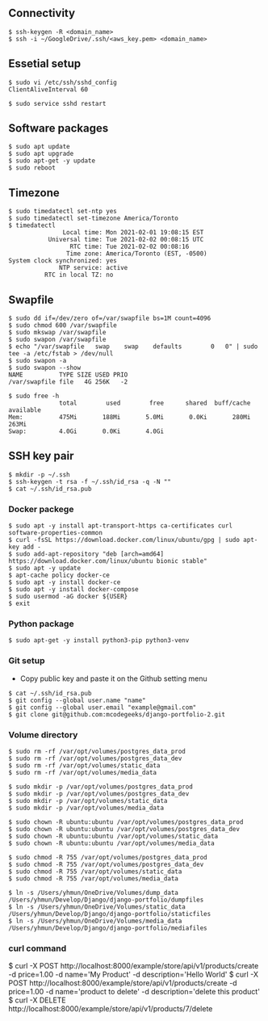 ## Connectivity
```
$ ssh-keygen -R <domain_name>
$ ssh -i ~/GoogleDrive/.ssh/<aws_key.pem> <domain_name>
```

## Essetial setup
```
$ sudo vi /etc/ssh/sshd_config
ClientAliveInterval 60

$ sudo service sshd restart
```

## Software packages
```
$ sudo apt update
$ sudo apt upgrade
$ sudo apt-get -y update
$ sudo reboot
```

## Timezone
```
$ sudo timedatectl set-ntp yes
$ sudo timedatectl set-timezone America/Toronto
$ timedatectl
               Local time: Mon 2021-02-01 19:08:15 EST 
           Universal time: Tue 2021-02-02 00:08:15 UTC 
                 RTC time: Tue 2021-02-02 00:08:16     
                Time zone: America/Toronto (EST, -0500)
System clock synchronized: yes                         
              NTP service: active                      
          RTC in local TZ: no 
```

## Swapfile
```
$ sudo dd if=/dev/zero of=/var/swapfile bs=1M count=4096
$ sudo chmod 600 /var/swapfile
$ sudo mkswap /var/swapfile
$ sudo swapon /var/swapfile
$ echo "/var/swapfile   swap    swap    defaults        0   0" | sudo tee -a /etc/fstab > /dev/null
$ sudo swapon -a
$ sudo swapon --show
NAME          TYPE SIZE USED PRIO
/var/swapfile file   4G 256K   -2

$ sudo free -h
              total        used        free      shared  buff/cache   available
Mem:          475Mi       188Mi       5.0Mi       0.0Ki       280Mi       263Mi
Swap:         4.0Gi       0.0Ki       4.0Gi
```

## SSH key pair
```
$ mkdir -p ~/.ssh
$ ssh-keygen -t rsa -f ~/.ssh/id_rsa -q -N ""
$ cat ~/.ssh/id_rsa.pub
```

### Docker packege
```
$ sudo apt -y install apt-transport-https ca-certificates curl software-properties-common
$ curl -fsSL https://download.docker.com/linux/ubuntu/gpg | sudo apt-key add -
$ sudo add-apt-repository "deb [arch=amd64] https://download.docker.com/linux/ubuntu bionic stable"
$ sudo apt -y update
$ apt-cache policy docker-ce
$ sudo apt -y install docker-ce
$ sudo apt -y install docker-compose
$ sudo usermod -aG docker ${USER}
$ exit
```

### Python package
```
$ sudo apt-get -y install python3-pip python3-venv
```

### Git setup
- Copy public key and paste it on the Github setting menu
```
$ cat ~/.ssh/id_rsa.pub
$ git config --global user.name "name"
$ git config --global user.email "example@gmail.com"
$ git clone git@github.com:mcodegeeks/django-portfolio-2.git
```


### Volume directory
```
$ sudo rm -rf /var/opt/volumes/postgres_data_prod
$ sudo rm -rf /var/opt/volumes/postgres_data_dev
$ sudo rm -rf /var/opt/volumes/static_data
$ sudo rm -rf /var/opt/volumes/media_data

$ sudo mkdir -p /var/opt/volumes/postgres_data_prod
$ sudo mkdir -p /var/opt/volumes/postgres_data_dev
$ sudo mkdir -p /var/opt/volumes/static_data
$ sudo mkdir -p /var/opt/volumes/media_data

$ sudo chown -R ubuntu:ubuntu /var/opt/volumes/postgres_data_prod
$ sudo chown -R ubuntu:ubuntu /var/opt/volumes/postgres_data_dev
$ sudo chown -R ubuntu:ubuntu /var/opt/volumes/static_data
$ sudo chown -R ubuntu:ubuntu /var/opt/volumes/media_data

$ sudo chmod -R 755 /var/opt/volumes/postgres_data_prod
$ sudo chmod -R 755 /var/opt/volumes/postgres_data_dev
$ sudo chmod -R 755 /var/opt/volumes/static_data
$ sudo chmod -R 755 /var/opt/volumes/media_data

$ ln -s /Users/yhmun/OneDrive/Volumes/dump_data /Users/yhmun/Develop/Django/django-portfolio/dumpfiles
$ ln -s /Users/yhmun/OneDrive/Volumes/static_data /Users/yhmun/Develop/Django/django-portfolio/staticfiles
$ ln -s /Users/yhmun/OneDrive/Volumes/media_data /Users/yhmun/Develop/Django/django-portfolio/mediafiles
```

### curl command
$ curl -X POST http://localhost:8000/example/store/api/v1/products/create -d price=1.00 -d name='My Product' -d description='Hello World'
$ curl -X POST http://localhost:8000/example/store/api/v1/products/create -d price=1.00 -d name='product to delete' -d description='delete this product'
$ curl -X DELETE http://localhost:8000/example/store/api/v1/products/7/delete
